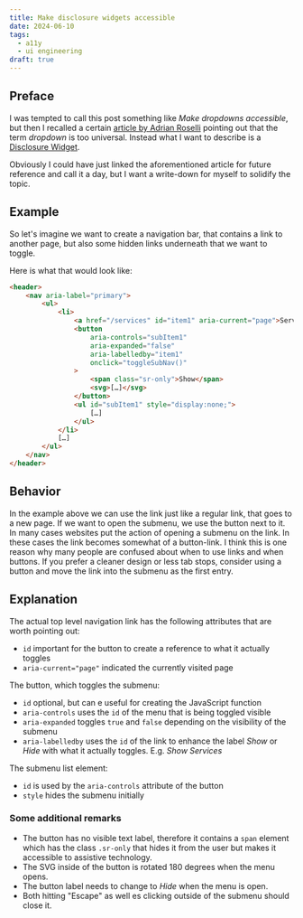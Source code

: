 ```yaml
---
title: Make disclosure widgets accessible
date: 2024-06-10
tags:
  - a11y
  - ui engineering
draft: true
---
```


## Preface

I was tempted to call this post something like _Make dropdowns accessible_,
but then I recalled a certain <a href="https://adrianroselli.com/2020/03/stop-using-drop-down.html" target="_blank">
article by Adrian Roselli</a> pointing out that the term _dropdown_ is too universal.
Instead what I want to describe is a <a href="https://adrianroselli.com/2019/06/link-disclosure-widget-navigation.html" target="_blank">Disclosure Widget</a>.

Obviously I could have just linked the aforementioned article for future reference and call it
a day, but I want a write-down for myself to solidify the topic.

## Example

So let's imagine we want to create a navigation bar, that contains a link to
another page, but also some hidden links underneath that we want to toggle.

Here is what that would look like:

```html
<header>
	<nav aria-label="primary">
		<ul>
			<li>
				<a href="/services" id="item1" aria-current="page">Services</a>
				<button
					aria-controls="subItem1"
					aria-expanded="false"
					aria-labelledby="item1"
					onclick="toggleSubNav()"
				>
					<span class="sr-only">Show</span>
					<svg>[…]</svg>
				</button>
				<ul id="subItem1" style="display:none;">
					[…]
				</ul>
			</li>
			[…]
		</ul>
	</nav>
</header>
```

## Behavior

In the example above we can use the link just like a regular link, that goes to a new page. If we want to open the submenu, we use the button next to it. In many cases websites put the action of opening a submenu on the link. In these cases the link becomes somewhat of a button-link. I think this is one reason why many people are confused about when to use links and when buttons. If you prefer a cleaner design or less tab stops, consider using a button and move the link into the submenu as the first entry.

## Explanation

The actual top level navigation link has the following attributes that are worth pointing out:

- `id` important for the button to create a reference to what it actually toggles
- `aria-current="page"` indicated the currently visited page

The button, which toggles the submenu:

- `id` optional, but can e useful for creating the JavaScript function
- `aria-controls` uses the `id` of the menu that is being toggled visible
- `aria-expanded` toggles `true` and `false` depending on the visibility of the submenu
- `aria-labelledby` uses the `id` of the link to enhance the label _Show_ or _Hide_ with what it actually toggles. E.g. _Show Services_

The submenu list element:

- `id` is used by the `aria-controls` attribute of the button
- `style` hides the submenu initially

### Some additional remarks

- The button has no visible text label, therefore it contains a `span` element which has the class `.sr-only` that hides it from the user but makes it accessible to assistive technology.
- The SVG inside of the button is rotated 180 degrees when the menu opens.
- The button label needs to change to _Hide_ when the menu is open.
- Both hitting "Escape" as well es clicking outside of the submenu should close it.

